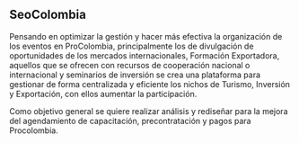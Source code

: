 
## SeoColombia

Pensando en optimizar la gestión y hacer más efectiva la organización de los eventos en ProColombia, principalmente los de divulgación de oportunidades de los mercados internacionales, Formación Exportadora, aquellos que se ofrecen con recursos de cooperación nacional o internacional y seminarios de inversión se crea una plataforma para gestionar de forma centralizada y eficiente los nichos de Turismo, Inversión y Exportación, con ellos aumentar la participación. 

Como objetivo general se quiere realizar análisis y rediseñar para la mejora del agendamiento de capacitación, precontratación y pagos para Procolombia.
